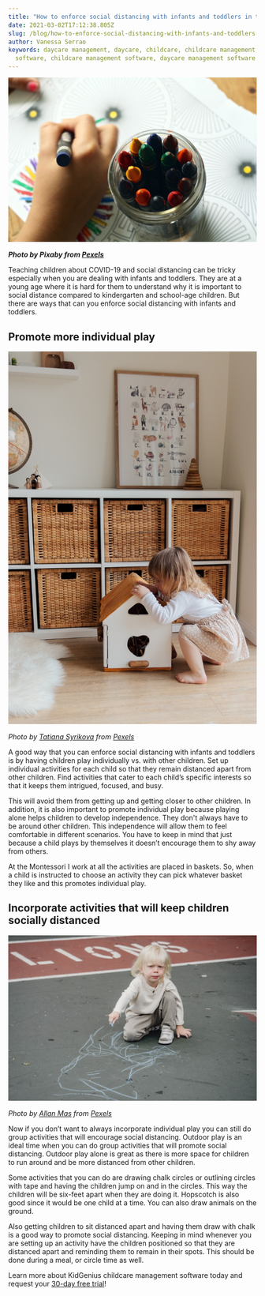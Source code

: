 ```yaml
---
title: "How to enforce social distancing with infants and toddlers in the classroom "
date: 2021-03-02T17:12:38.805Z
slug: /blog/how-to-enforce-social-distancing-with-infants-and-toddlers-in-the-classroom
author: Vanessa Serrao
keywords: daycare management, daycare, childcare, childcare management, daycare
  software, childcare management software, daycare management software
---
```

![daycare management software](daycare-management-software.jpg "daycare management software")

***Photo by Pixaby from [Pexels](https://www.pexels.com/photo/arts-and-crafts-child-close-up-color-159579/)***

Teaching children about COVID-19 and social distancing can be tricky especially when you are dealing with infants and toddlers. They are at a young age where it is hard for them to understand why it is important to social distance compared to kindergarten and school-age children. But there are ways that can you enforce social distancing with infants and toddlers.

## Promote more individual play

![childcare management software](childcare-management-software.jpg "childcare management software")

*Photo by [Tatiana Syrikova](https://www.pexels.com/@tatianasyrikova?utm_content=attributionCopyText&utm_medium=referral&utm_source=pexels) from [Pexels](https://www.pexels.com/photo/girl-playing-with-a-wooden-toy-house-3933028/?utm_content=attributionCopyText&utm_medium=referral&utm_source=pexels)*

A good way that you can enforce social distancing with infants and toddlers is by having children play individually vs. with other children. Set up individual activities for each child so that they remain distanced apart from other children. Find activities that cater to each child’s specific interests so that it keeps them intrigued, focused, and busy.

This will avoid them from getting up and getting closer to other children. In addition, it is also important to promote individual play because playing alone helps children to develop independence. They don't always have to be around other children. This independence will allow them to feel comfortable in different scenarios. You have to keep in mind that just because a child plays by themselves it doesn’t encourage them to shy away from others.

At the Montessori I work at all the activities are placed in baskets. So, when a child is instructed to choose an activity they can pick whatever basket they like and this promotes individual play.

## Incorporate activities that will keep children socially distanced

![daycare software](daycare-software.jpg "daycare software")

*Photo by [Allan Mas](https://www.pexels.com/@allan-mas?utm_content=attributionCopyText&utm_medium=referral&utm_source=pexels) from [Pexels](https://www.pexels.com/photo/adorable-kid-drawing-on-asphalt-5622405/?utm_content=attributionCopyText&utm_medium=referral&utm_source=pexels)*

Now if you don’t want to always incorporate individual play you can still do group activities that will encourage social distancing. Outdoor play is an ideal time when you can do group activities that will promote social distancing. Outdoor play alone is great as there is more space for children to run around and be more distanced from other children.

Some activities that you can do are drawing chalk circles or outlining circles with tape and having the children jump on and in the circles. This way the children will be six-feet apart when they are doing it. Hopscotch is also good since it would be one child at a time. You can also draw animals on the ground.

Also getting children to sit distanced apart and having them draw with chalk is a good way to promote social distancing. Keeping in mind whenever you are setting up an activity have the children positioned so that they are distanced apart and reminding them to remain in their spots. This should be done during a meal, or circle time as well.

Learn more about KidGenius childcare management software today and request your [30-day free trial](https://trykidgenius.com/)!